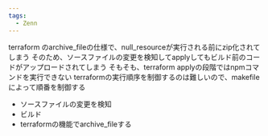 ```yaml
---
tags:
  - Zenn
---
```

terraform のarchive_fileの仕様で、null_resourceが実行される前にzip化されてしまう
そのため、ソースファイルの変更を検知してapplyしてもビルド前のコードがアップロードされてしまう
そもそも、terraform applyの段階ではnpmコマンドを実行できない
terraformの実行順序を制御するのは難しいので、makefileによって順番を制御する
- ソースファイルの変更を検知
- ビルド
- terraformの機能でarchive_fileする
